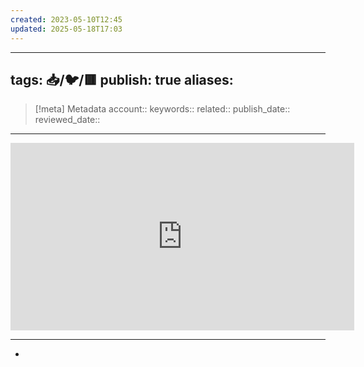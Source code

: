 ```yaml
---
created: 2023-05-10T12:45
updated: 2025-05-18T17:03
---
```

---
tags: 📥️/🐦️/🟥️
publish: true
aliases: 
---

> [!meta] Metadata
> account:: 
> keywords:: 
> related:: 
> publish_date:: 
> reviewed_date::

---

<center><iframe border=0 frameborder=0 height=300 width=550 src="https://twitframe.com/show?url="></iframe></center>

---

- 
